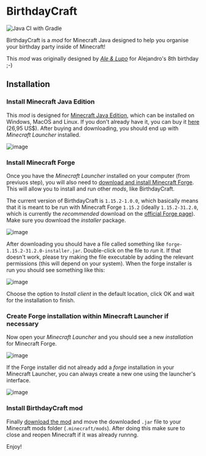# BirthdayCraft

![Java CI with Gradle](https://github.com/lupomontero/BirthdayCraft/workflows/Java%20CI%20with%20Gradle/badge.svg)

BirthdayCraft is a _mod_ for Minecraft Java designed to help you organise your
birthday party inside of Minecraft!

This _mod_ was originally designed by
[_Ale & Lupo_](https://www.youtube.com/channel/UCJlal2M8WXdRaVkAlGtHUOQ) for
Alejandro's 8th birthday ;-)

## Installation

### Install Minecraft Java Edition

This _mod_ is designed for [Minecraft Java Edition](https://www.minecraft.net/es-es/store/minecraft-java-edition/), which can be installed on Windows, MacOS and Linux.
If you don't already have it, you can buy it [here](https://www.minecraft.net/es-es/store/minecraft-java-edition/)
(26,95 US$). After buying and downloading, you should end up with
_Minecraft Launcher_ installed.

![image](https://user-images.githubusercontent.com/110297/88874940-d9cc9200-d1e5-11ea-9533-1bac24b5a1ae.png)

### Install Minecraft Forge

Once you have the _Minecraft Launcher_ installed on your computer (from previuos
step), you will also need to
[download and install Minecraft Forge](https://files.minecraftforge.net/).
This will allow you to install and run other _mods_, like BirthdayCraft.

The current version of BirthdayCraft is `1.15.2-1.0.0`, which basically means
that it is meant to be run with Minecraft Forge `1.15.2` (ideally
`1.15.2-31.2.0`, which is currently the _recommended_ download on the
[official Forge page](https://files.minecraftforge.net/)). Make sure you
download the _installer_ package.

![image](https://user-images.githubusercontent.com/110297/88875671-4ac07980-d1e7-11ea-95e4-2df71c016d40.png)

After downloading you should have a file called something like
`forge-1.15.2-31.2.0-installer.jar`. Double-click on the file to _run_ it. If
that doesn't work, please try making the file executable by adding the relevant
permissions (this will depend on your system). When the forge installer is run
you should see something like this:

![image](https://user-images.githubusercontent.com/110297/88876226-6ed08a80-d1e8-11ea-9155-3bea4caaea7a.png)

Choose the option to _Install client_ in the default location, click OK and wait
for the installation to finish.

### Create Forge installation within Minecraft Launcher if necessary

Now open your _Minecraft Launcher_ and you should see a new _installation_ for
Minecraft Forge.

![image](https://user-images.githubusercontent.com/110297/88874787-88bc9e00-d1e5-11ea-8164-eb1402994bae.png)

If the Forge installer did not already add a _forge_ installation in your
Minecraft Launcher, you can always create a new one using the launcher's
interface.

![image](https://user-images.githubusercontent.com/110297/88874499-d2f14f80-d1e4-11ea-8c0a-13376bc4f7cc.png)

### Install BirthdayCraft mod

Finally [download the mod](#) and move the downloaded `.jar` file to your
Minecraft mods folder (`.minecraft/mods`). After doing this make sure to close
and reopen Minecraft if it was already runnng.

Enjoy!

<!--
## Usage

### Blocks

### Tools

### Armor

### Items
-->